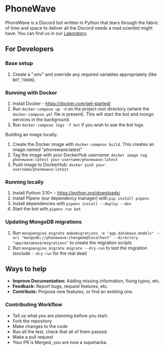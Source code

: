 # PhoneWave

PhoneWave is a Discord bot written in Python that tears through the fabric of time and space to deliver all the Discord needs a mad scientist might have. You can find us in our [Laboratory](https://discord.gg/nAqaXhpafP).

## For Developers


### Base setup

1. Create a ".env" and override any required variables appropriately (like `BOT_TOKEN`).

### Running with Docker

1. Install Docker - https://docker.com/get-started/
2. Run `docker-compose up -d` on the project root directory (where the `docker-compose.yml` file is present). This will start the bot and mongo services in the background.
3. Run `docker-compose logs -f bot` if you wish to see the bot logs.

Building an image locally:
1. Create the Docker image with `docker-compose build`. This creates an image named "phonewave:latest" 
2. Tag the image with your DockerHub username: `docker image tag phonewave:latest your-username/phonewave:latest`
3. Push image to DockerHub: `docker push your-username/phonewave:latest`

### Running locally

1. Install Python 3.10+ - https://python.org/downloads/
2. Install Pipenv (our dependency manager) with `pip install pipenv`
3. Install dependencies with `pipenv install --deploy --dev`
4. Start the bot with `pipenv run bot`

### Updating MongoDB migrations

1. Run `mongoengine_migrate makemigrations -m "app.database.models" --uri "mongodb://phonewave:changeme@localhost" --directory "app/database/migrations"` to create the migration scripts
2. Run `mongoengine_migrate migrate --dry-run` to test the migration (exclude `--dry-run` for the real deal)

## Ways to help

- **Improve Documentation:** Adding missing information, fixing typos, etc.
- **Feedback:** Report bugs, request features, etc.
- **Contribute:** Propose new features, or find an existing one. 

### Contributing Workflow

- Tell us what you are planning before you start.
- Fork the repository
- Make changes to the code
- Run all the test, check that all of them passed.
- Make a pull request 
- Your PR is Merged, you are now a supahacka.
